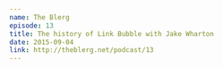 ```yaml
---
name: The Blerg
episode: 13
title: The history of Link Bubble with Jake Wharton
date: 2015-09-04
link: http://theblerg.net/podcast/13
---
```

